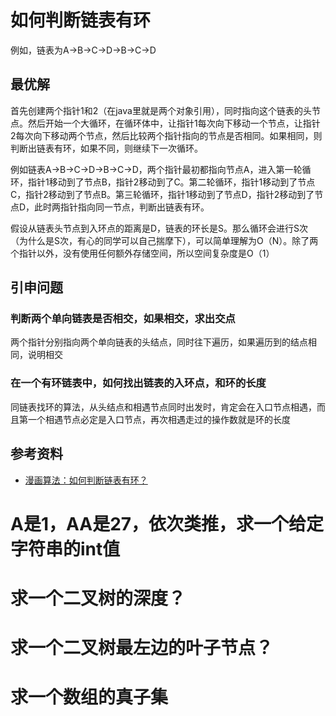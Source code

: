 # 如何判断链表有环

例如，链表为A->B->C->D->B->C->D

## 最优解

首先创建两个指针1和2（在java里就是两个对象引用），同时指向这个链表的头节点。然后开始一个大循环，在循环体中，让指针1每次向下移动一个节点，让指针2每次向下移动两个节点，然后比较两个指针指向的节点是否相同。如果相同，则判断出链表有环，如果不同，则继续下一次循环。

例如链表A->B->C->D->B->C->D，两个指针最初都指向节点A，进入第一轮循环，指针1移动到了节点B，指针2移动到了C。第二轮循环，指针1移动到了节点C，指针2移动到了节点B。第三轮循环，指针1移动到了节点D，指针2移动到了节点D，此时两指针指向同一节点，判断出链表有环。

假设从链表头节点到入环点的距离是D，链表的环长是S。那么循环会进行S次（为什么是S次，有心的同学可以自己揣摩下），可以简单理解为O（N）。除了两个指针以外，没有使用任何额外存储空间，所以空间复杂度是O（1）

## 引申问题

### 判断两个单向链表是否相交，如果相交，求出交点

两个指针分别指向两个单向链表的头结点，同时往下遍历，如果遍历到的结点相同，说明相交

### 在一个有环链表中，如何找出链表的入环点，和环的长度

同链表找环的算法，从头结点和相遇节点同时出发时，肯定会在入口节点相遇，而且第一个相遇节点必定是入口节点，再次相遇走过的操作数就是环的长度

## 参考资料

- [漫画算法：如何判断链表有环？](https://juejin.im/post/5a215d226fb9a0452a3c20a9)

# A是1，AA是27，依次类推，求一个给定字符串的int值

# 求一个二叉树的深度？

# 求一个二叉树最左边的叶子节点？

# 求一个数组的真子集